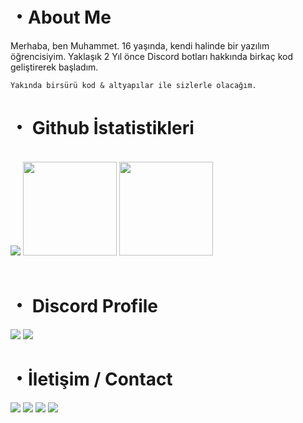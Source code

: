   <h1>・About Me</h1>
Merhaba, ben Muhammet. 16 yaşında, kendi halinde bir yazılım öğrencisiyim. Yaklaşık 2 Yıl önce Discord botları hakkında birkaç kod geliştirerek başladım.

`Yakında birsürü kod & altyapılar ile sizlerle olacağım.`
  <h1>・ Github İstatistikleri</h1>
</p>
  <br>
<img src="https://komarev.com/ghpvc/?username=yourname&color=dc143c"/>
  <img src="https://github-readme-stats.vercel.app/api?username=juresk&show_icons=true&theme=midnight-purple&hide_border=true" width="%100" height="150px">
    <img src="https://github-readme-stats.vercel.app/api/top-langs/?username=juresk&layout=compact&theme=midnight-purple&hide_border=true" width="%100" height="150px">
  <br><br>   
  
  <h1>・ Discord Profile</h1>
    <img src="https://lanyard-profile-readme.vercel.app/api/793008866815901736?bg=0d1117">
<img src="https://lanyard-profile-readme.vercel.app/api/793008866815901736?theme=dark&bg=809ecf&animated=true&hideDiscrim=true&borderRadius=30px&idleMessage=Probably%20doing%20something%20else...)](https://discord.com/users/793008866815901736)"
  <br><br> 
    
  <h1>・İletişim / Contact</h1>
  <a href="https://discord.com/users/793008866815901736" target="_blank"><img src="https://img.shields.io/badge/Discord%20-7289DA.svg?&style=for-the-badge&logo=discord&logoColor=white"></a>
  <a href="https://github.com/juresk" target="_blank"><img src="https://shields.io/badge/GitHub-111111.svg?&style=for-the-badge&logo=github"></a>
  <a href="https://open.spotify.com/user/glrdylymdhqeff16kcz3ggo05" target"blank_"><img src="https://img.shields.io/badge/Spotify%20-1ed760.svg?&style=for-the-badge&logo=spotify&logoColor=white"></a>
  <a href="https://mynickname.com/id1762018" target"blank_"><img src="https://shields.io/badge/MyNickname-111111.svg?&style=for-the-badge"></a>
</div>
